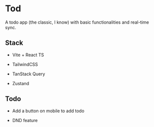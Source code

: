 # Tod

A todo app (the classic, I know) with basic functionalities and real-time sync.

## Stack

- Vite + React TS

- TailwindCSS

- TanStack Query

- Zustand

## Todo

- Add a button on mobile to add todo

- DND feature
